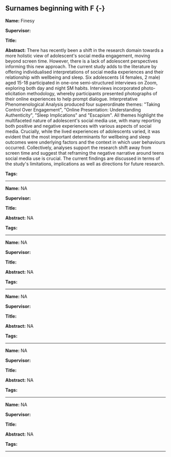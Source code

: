 



## Surnames beginning with F {-}

**Name:**  Finesy

**Supervisor:**  

**Title:** 

**Abstract:** There has recently been a shift in the research domain towards a more holistic view of adolescent's social media engagement, moving beyond screen time. However, there is a lack of adolescent perspectives informing this new approach. The current study adds to the literature by offering individualised interpretations of social media experiences and their relationship with wellbeing and sleep. Six adolescents (4 females, 2 male) aged 15-18 participated in one-one semi-structured interviews on Zoom, exploring both day and night SM habits. Interviews incorporated photo-elicitation methodology, whereby participants presented photographs of their online experiences to help prompt dialogue. Interpretative Phenomenological Analysis produced four superordinate themes: "Taking Control Over Engagement", "Online Presentation: Understanding Authenticity", "Sleep Implications" and "Escapism". All themes highlight the multifaceted nature of adolescent's social media use, with many reporting both positive and negative experiences with various aspects of social media. Crucially, while the lived experiences of adolescents varied, it was evident that the most important determinants for wellbeing and sleep outcomes were underlying factors and the context in which user behaviours occurred. Collectively, analyses support the research shift away from screen time and suggest that reframing the negative narrative around teens social media use is crucial. The current findings are discussed in terms of the study's limitations, implications as well as directions for future research.

**Tags:** 

---



**Name:**  NA

**Supervisor:**  

**Title:** 

**Abstract:** NA

**Tags:** 

---



**Name:**  NA

**Supervisor:**  

**Title:** 

**Abstract:** NA

**Tags:** 

---



**Name:**  NA

**Supervisor:**  

**Title:** 

**Abstract:** NA

**Tags:** 

---




**Name:**  NA

**Supervisor:**  

**Title:** 

**Abstract:** NA

**Tags:** 

---




**Name:**  NA

**Supervisor:**  

**Title:** 

**Abstract:** NA

**Tags:** 

---

